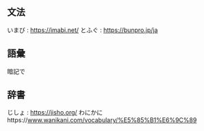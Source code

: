 ## 文法
いまび : https://imabi.net/
とふぐ : https://bunpro.jp/ja

## 語彙
暗記で

## 辞書
じしょ : https://jisho.org/
わにかにhttps://www.wanikani.com/vocabulary/%E5%85%B1%E6%9C%89
